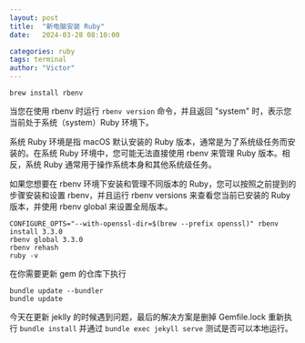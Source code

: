 ```yaml
---
layout: post
title:  "新电脑安装 Ruby"
date:   2024-03-28 08:10:00

categories: ruby
tags: terminal
author: "Victor"
---
```


```shell
brew install rbenv
```

当您在使用 rbenv 时运行 `rbenv version` 命令，并且返回 "system" 时，表示您当前处于系统（system）Ruby 环境下。

系统 Ruby 环境是指 macOS 默认安装的 Ruby 版本，通常是为了系统级任务而安装的。在系统 Ruby 环境中，您可能无法直接使用 rbenv 来管理 Ruby 版本。相反，系统 Ruby 通常用于操作系统本身和其他系统级任务。

如果您想要在 rbenv 环境下安装和管理不同版本的 Ruby，您可以按照之前提到的步骤安装和设置 rbenv，并且运行 rbenv versions 来查看您当前已安装的 Ruby 版本，并使用 rbenv global 来设置全局版本。


```shell
CONFIGURE_OPTS="--with-openssl-dir=$(brew --prefix openssl)" rbenv install 3.3.0
rbenv global 3.3.0
rbenv rehash
ruby -v
```

在你需要更新 gem 的仓库下执行

```shell
bundle update --bundler
bundle update
```

今天在更新 jeklly 的时候遇到问题，最后的解决方案是删掉 Gemfile.lock 重新执行 `bundle install` 并通过 `bundle exec jekyll serve` 测试是否可以本地运行。
